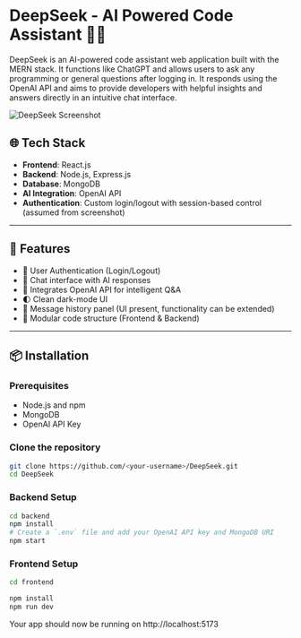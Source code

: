 # DeepSeek - AI Powered Code Assistant 💬🧠

DeepSeek is an AI-powered code assistant web application built with the MERN stack. It functions like ChatGPT and allows users to ask any programming or general questions after logging in. It responds using the OpenAI API and aims to provide developers with helpful insights and answers directly in an intuitive chat interface.

![DeepSeek Screenshot](./Screenshot.png)
## 🌐 Tech Stack

- **Frontend**: React.js
- **Backend**: Node.js, Express.js
- **Database**: MongoDB
- **AI Integration**: OpenAI API
- **Authentication**: Custom login/logout with session-based control (assumed from screenshot)

---

## 🚀 Features

- 🔐 User Authentication (Login/Logout)
- 💬 Chat interface with AI responses
- 🧠 Integrates OpenAI API for intelligent Q&A
- 🌓 Clean dark-mode UI
- 💾 Message history panel (UI present, functionality can be extended)
- 📂 Modular code structure (Frontend & Backend)

---

## 📦 Installation

### Prerequisites

- Node.js and npm
- MongoDB
- OpenAI API Key

### Clone the repository

```bash
git clone https://github.com/<your-username>/DeepSeek.git
cd DeepSeek

```
### Backend Setup
```bash
cd backend
npm install
# Create a `.env` file and add your OpenAI API key and MongoDB URI
npm start
```
### Frontend Setup
```bash
cd frontend

npm install
npm run dev
```
Your app should now be running on http://localhost:5173

